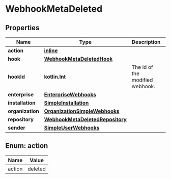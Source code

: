 
# WebhookMetaDeleted

## Properties
Name | Type | Description | Notes
------------ | ------------- | ------------- | -------------
**action** | [**inline**](#Action) |  | 
**hook** | [**WebhookMetaDeletedHook**](WebhookMetaDeletedHook.md) |  | 
**hookId** | **kotlin.Int** | The id of the modified webhook. | 
**enterprise** | [**EnterpriseWebhooks**](EnterpriseWebhooks.md) |  |  [optional]
**installation** | [**SimpleInstallation**](SimpleInstallation.md) |  |  [optional]
**organization** | [**OrganizationSimpleWebhooks**](OrganizationSimpleWebhooks.md) |  |  [optional]
**repository** | [**WebhookMetaDeletedRepository**](WebhookMetaDeletedRepository.md) |  |  [optional]
**sender** | [**SimpleUserWebhooks**](SimpleUserWebhooks.md) |  |  [optional]


<a id="Action"></a>
## Enum: action
Name | Value
---- | -----
action | deleted



